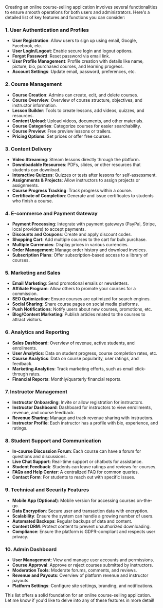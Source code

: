 Creating an online course-selling application involves several functionalities to ensure smooth operations for both users and administrators. Here's a detailed list of key features and functions you can consider:

### 1. **User Authentication and Profiles**
   - **User Registration**: Allow users to sign up using email, Google, Facebook, etc.
   - **User Login/Logout**: Enable secure login and logout options.
   - **Forgot Password**: Reset password via email link.
   - **User Profile Management**: Profile creation with details like name, picture, bio, purchased courses, and learning progress.
   - **Account Settings**: Update email, password, preferences, etc.

### 2. **Course Management**
   - **Course Creation**: Admins can create, edit, and delete courses.
   - **Course Overview**: Overview of course structure, objectives, and instructor information.
   - **Lesson Builder**: Tools to create lessons, add videos, quizzes, and resources.
   - **Content Upload**: Upload videos, documents, and other materials.
   - **Course Categories**: Categorize courses for easier searchability.
   - **Course Preview**: Free preview lessons or trailers.
   - **Pricing Options**: Set prices or offer free courses.

### 3. **Content Delivery**
   - **Video Streaming**: Stream lessons directly through the platform.
   - **Downloadable Resources**: PDFs, slides, or other resources that students can download.
   - **Interactive Quizzes**: Quizzes or tests after lessons for self-assessment.
   - **Assignments & Projects**: Allow instructors to assign projects or assignments.
   - **Course Progress Tracking**: Track progress within a course.
   - **Certificate of Completion**: Generate and issue certificates to students who finish a course.

### 4. **E-commerce and Payment Gateway**
   - **Payment Processing**: Integrate with payment gateways (PayPal, Stripe, local providers) to accept payments.
   - **Discounts and Coupons**: Create and apply discount codes.
   - **Shopping Cart**: Add multiple courses to the cart for bulk purchase.
   - **Multiple Currencies**: Display prices in various currencies.
   - **Order Management**: Manage order history and download invoices.
   - **Subscription Plans**: Offer subscription-based access to a library of courses.

### 5. **Marketing and Sales**
   - **Email Marketing**: Send promotional emails or newsletters.
   - **Affiliate Program**: Allow others to promote your courses for a commission.
   - **SEO Optimization**: Ensure courses are optimized for search engines.
   - **Social Sharing**: Share course pages on social media platforms.
   - **Push Notifications**: Notify users about new courses, promotions, etc.
   - **Blog/Content Marketing**: Publish articles related to the courses to attract visitors.

### 6. **Analytics and Reporting**
   - **Sales Dashboard**: Overview of revenue, active students, and enrollments.
   - **User Analytics**: Data on student progress, course completion rates, etc.
   - **Course Analytics**: Data on course popularity, user ratings, and feedback.
   - **Marketing Analytics**: Track marketing efforts, such as email click-through rates.
   - **Financial Reports**: Monthly/quarterly financial reports.

### 7. **Instructor Management**
   - **Instructor Onboarding**: Invite or allow registration for instructors.
   - **Instructor Dashboard**: Dashboard for instructors to view enrollments, revenue, and course feedback.
   - **Revenue Sharing**: Manage and track revenue sharing with instructors.
   - **Instructor Profile**: Each instructor has a profile with bio, experience, and ratings.

### 8. **Student Support and Communication**
   - **In-course Discussion Forum**: Each course can have a forum for questions and discussions.
   - **Live Chat Support**: Real-time support or chatbots for assistance.
   - **Student Feedback**: Students can leave ratings and reviews for courses.
   - **FAQs and Help Center**: A centralized FAQ for common queries.
   - **Contact Form**: For students to reach out with specific issues.

### 9. **Technical and Security Features**
   - **Mobile App (Optional)**: Mobile version for accessing courses on-the-go.
   - **Data Encryption**: Secure user and transaction data with encryption.
   - **Scalability**: Ensure the system can handle a growing number of users.
   - **Automated Backups**: Regular backups of data and content.
   - **Content DRM**: Protect content to prevent unauthorized downloading.
   - **Compliance**: Ensure the platform is GDPR-compliant and respects user privacy.

### 10. **Admin Dashboard**
   - **User Management**: View and manage user accounts and permissions.
   - **Course Approval**: Approve or reject courses submitted by instructors.
   - **Moderation Tools**: Moderate forums, comments, and reviews.
   - **Revenue and Payouts**: Overview of platform revenue and instructor payouts.
   - **Platform Settings**: Configure site settings, branding, and notifications.

This list offers a solid foundation for an online course-selling application. Let me know if you'd like to delve into any of these features in more detail!

